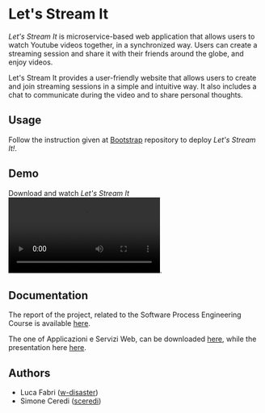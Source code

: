 # Let's Stream It

*Let's Stream It* is microservice-based web application that allows users to watch Youtube videos together, in a synchronized way.
Users can create a streaming session and share it with their friends around the globe, and enjoy videos.

Let's Stream It provides a user-friendly website that allows users to create and join streaming sessions in a simple and intuitive way.
It also includes a chat to communicate during the video and to share personal thoughts.


## Usage

Follow the instruction given at [Bootstrap](https://github.com/LetsStreamIt/bootstrap) repository to deploy *Let's Stream It!*.

## Demo

Download and watch *Let's Stream It* ![Demo](./demo.mp4).

## Documentation

The report of the project, related to the Software Process Engineering Course is available [here](https://letsstreamit.github.io/documentation/).

The one of Applicazioni e Servizi Web, can be downloaded [here](./letsstreamit_report.pdf), while the presentation here [here](./aws_presentation.pdf).

## Authors

- Luca Fabri ([w-disaster](https://github.com/w-disaster))
- Simone Ceredi ([sceredi](https://github.com/sceredi))
